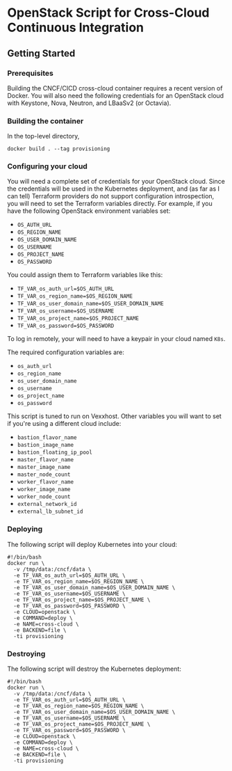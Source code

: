 # OpenStack Script for Cross-Cloud Continuous Integration

## Getting Started

### Prerequisites

Building the CNCF/CICD cross-cloud container requires a recent version
of Docker. You will also need the following credentials for an OpenStack
cloud with Keystone, Nova, Neutron, and LBaaSv2 (or Octavia).

### Building the container

In the top-level directory,

```docker build . --tag provisioning```

### Configuring your cloud

You will need a complete set of credentials for your OpenStack cloud.
Since the credentials will be used in the Kubernetes deployment, and
(as far as I can tell) Terraform providers do not support configuration
introspection, you will need to set the Terraform variables directly.
For example, if you have the following OpenStack environment variables
set:

* `OS_AUTH_URL`
* `OS_REGION_NAME`
* `OS_USER_DOMAIN_NAME`
* `OS_USERNAME`
* `OS_PROJECT_NAME`
* `OS_PASSWORD`

You could assign them to Terraform variables like this:
* `TF_VAR_os_auth_url=$OS_AUTH_URL`
* `TF_VAR_os_region_name=$OS_REGION_NAME`
* `TF_VAR_os_user_domain_name=$OS_USER_DOMAIN_NAME`
* `TF_VAR_os_username=$OS_USERNAME`
* `TF_VAR_os_project_name=$OS_PROJECT_NAME`
* `TF_VAR_os_password=$OS_PASSWORD`

To log in remotely, your will need to have a keypair in your
cloud named `K8s`.

The required configuration variables are:

* `os_auth_url`
* `os_region_name`
* `os_user_domain_name`
* `os_username`
* `os_project_name`
* `os_password`

This script is tuned to run on Vexxhost. Other variables you will
want to set if you're using a different cloud include:

* `bastion_flavor_name`
* `bastion_image_name`
* `bastion_floating_ip_pool`
* `master_flavor_name`
* `master_image_name`
* `master_node_count`
* `worker_flavor_name`
* `worker_image_name`
* `worker_node_count`
* `external_network_id`
* `external_lb_subnet_id`


### Deploying

The following script will deploy Kubernetes into your cloud:

```
#!/bin/bash
docker run \
  -v /tmp/data:/cncf/data \
  -e TF_VAR_os_auth_url=$OS_AUTH_URL \
  -e TF_VAR_os_region_name=$OS_REGION_NAME \
  -e TF_VAR_os_user_domain_name=$OS_USER_DOMAIN_NAME \
  -e TF_VAR_os_username=$OS_USERNAME \
  -e TF_VAR_os_project_name=$OS_PROJECT_NAME \
  -e TF_VAR_os_password=$OS_PASSWORD \
  -e CLOUD=openstack \
  -e COMMAND=deploy \
  -e NAME=cross-cloud \
  -e BACKEND=file \
  -ti provisioning
```

### Destroying

The following script will destroy the Kubernetes deployment:

```
#!/bin/bash
docker run \
  -v /tmp/data:/cncf/data \
  -e TF_VAR_os_auth_url=$OS_AUTH_URL \
  -e TF_VAR_os_region_name=$OS_REGION_NAME \
  -e TF_VAR_os_user_domain_name=$OS_USER_DOMAIN_NAME \
  -e TF_VAR_os_username=$OS_USERNAME \
  -e TF_VAR_os_project_name=$OS_PROJECT_NAME \
  -e TF_VAR_os_password=$OS_PASSWORD \
  -e CLOUD=openstack \
  -e COMMAND=deploy \
  -e NAME=cross-cloud \
  -e BACKEND=file \
  -ti provisioning
```
